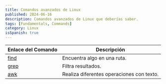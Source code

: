 ```yaml
---
title: Comandos avanzados de Linux
published: 2024-06-16
description: Comandos avanzados de Linux que deberías saber.
tags: [Fundamentals, Commands]
category: Linux
isSpanish: true
---
```


| Enlace del Comando         | Descripción                               |
| -------------------------- | ----------------------------------------- |
| [find](/commands/find/es/) | Encuentra algo en una ruta.               |
| [grep](/commands/grep/es/) | Filtra resultados.                        |
| [awk](/commands/awk/es/)   | Realiza diferentes operaciones con texto. |
